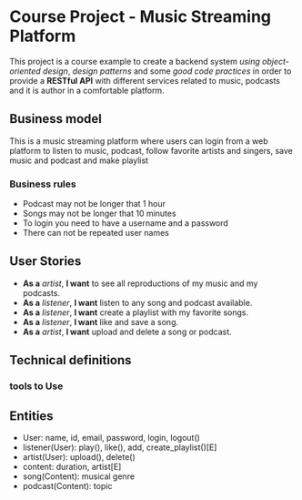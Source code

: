 # Course Project - Music Streaming Platform

This project is a course example to create a backend system _using object-oriented design_, _design patterns_ and some _good code practices_ in order to provide a __RESTful API__ with different services related to music, podcasts and it is author in a comfortable platform.

## Business model

This is a music streaming platform where users can login from a web platform to listen to music, podcast, follow favorite artists and singers, save music and podcast and make playlist 

### Business rules 
- Podcast may not be longer that 1 hour
- Songs may not be longer that 10 minutes 
- To login you need to have a username and a password 
- There can not be repeated user names 

## User Stories

- __As a__ _artist_, __I want__ to see all reproductions of my music and my podcasts.
- __As a__ _listener_, __I want__ listen to any song and podcast available.
- __As a__ _listener_, __I want__ create a playlist with my favorite songs.
- __As a__ _listener_, __I want__ like and save a song.
- __As a__ _artist_, __I want__ upload and delete a song or podcast.

## Technical definitions

### tools to Use



## Entities
- User: name, id, email, password, login, logout()
- listener(User): play(), like(), add, create_playlist()[E]
- artist(User): upload(), delete()
- content: duration, artist[E]
- song(Content): musical genre
- podcast(Content): topic

